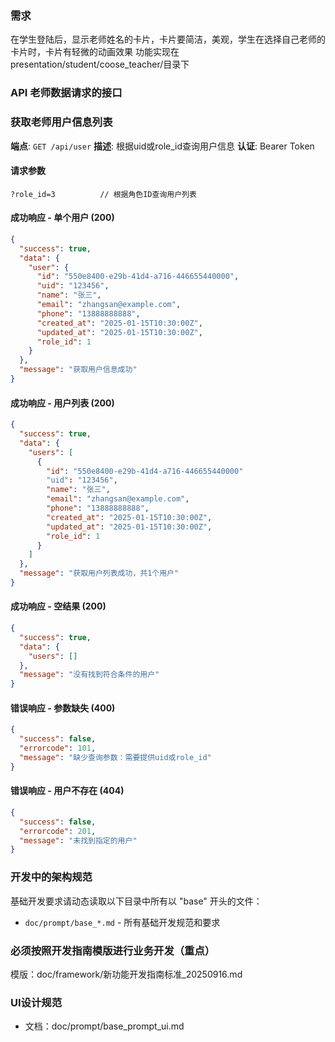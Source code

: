 ### 需求
在学生登陆后，显示老师姓名的卡片，卡片要简洁，美观，学生在选择自己老师的卡片时，卡片有轻微的动画效果
功能实现在 presentation/student/coose_teacher/目录下

### API 老师数据请求的接口

### 获取老师用户信息列表
**端点**: `GET /api/user`
**描述**: 根据uid或role_id查询用户信息
**认证**: Bearer Token

#### 请求参数
```
?role_id=3          // 根据角色ID查询用户列表
```

#### 成功响应 - 单个用户 (200)
```json
{
  "success": true,
  "data": {
    "user": {
      "id": "550e8400-e29b-41d4-a716-446655440000",
      "uid": "123456",
      "name": "张三",
      "email": "zhangsan@example.com",
      "phone": "13888888888",
      "created_at": "2025-01-15T10:30:00Z",
      "updated_at": "2025-01-15T10:30:00Z",
      "role_id": 1
    }
  },
  "message": "获取用户信息成功"
}
```

#### 成功响应 - 用户列表 (200)
```json
{
  "success": true,
  "data": {
    "users": [
      {
        "id": "550e8400-e29b-41d4-a716-446655440000"
        "uid": "123456",
        "name": "张三",
        "email": "zhangsan@example.com",
        "phone": "13888888888",
        "created_at": "2025-01-15T10:30:00Z",
        "updated_at": "2025-01-15T10:30:00Z",
        "role_id": 1
      }
    ]
  },
  "message": "获取用户列表成功，共1个用户"
}
```

#### 成功响应 - 空结果 (200)
```json
{
  "success": true,
  "data": {
    "users": []
  },
  "message": "没有找到符合条件的用户"
}
```

#### 错误响应 - 参数缺失 (400)
```json
{
  "success": false,
  "errorcode": 101,
  "message": "缺少查询参数：需要提供uid或role_id"
}
```

#### 错误响应 - 用户不存在 (404)
```json
{
  "success": false,
  "errorcode": 201,
  "message": "未找到指定的用户"
}
```

### 开发中的架构规范
基础开发要求请动态读取以下目录中所有以 "base" 开头的文件：
- `doc/prompt/base_*.md` - 所有基础开发规范和要求

### 必须按照开发指南模版进行业务开发（重点）
模版：doc/framework/新功能开发指南标准_20250916.md

### UI设计规范
- 文档：doc/prompt/base_prompt_ui.md